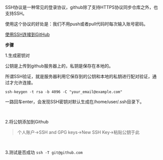 SSH协议是一种常见的登录协议，github除了支持HTTPS协议同步仓库之外，也支持SSH。

使用这个协议的好处是：我们不用push或者pull代码时每次输入账号密码。

[使用SSH连接到GitHub](https://docs.github.com/cn/authentication/connecting-to-github-with-ssh)

**步骤**

1.生成密钥对

公钥是上传到github服务器上的，私钥是保存在本地的。

所谓SSH验证，就是服务器利用它保存到的公钥和本地的私钥进行配对验证，通过才允许连接。

`ssh-keygen -t rsa -b 4096 -C "your_email@example.com"`

一路回车enter，会发现SSH密钥对默认生成在/home/user/.ssh目录下。

&nbsp;

2.将公钥添加到Github

>个人账户->SSH and GPG keys->New SSH Key->粘贴公钥于此

&nbsp;

3.测试是否成功
`ssh -T git@github.com`
